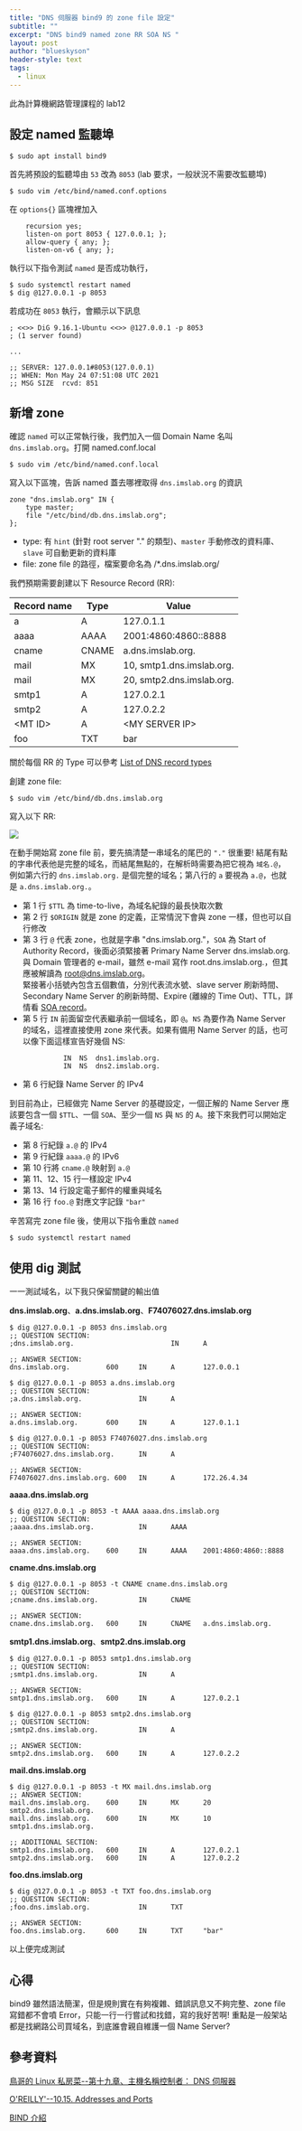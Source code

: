 ```yaml
---
title: "DNS 伺服器 bind9 的 zone file 設定"
subtitle: ""
excerpt: "DNS bind9 named zone RR SOA NS "
layout: post
author: "blueskyson"
header-style: text
tags:
  - linux
---
```


此為計算機網路管理課程的 lab12

## 設定 named 監聽埠

```non
$ sudo apt install bind9
```

首先將預設的監聽埠由 `53` 改為 `8053` (lab 要求，一般狀況不需要改監聽埠)

```non
$ sudo vim /etc/bind/named.conf.options
```

在 `options{}` 區塊裡加入

```
    recursion yes;
    listen-on port 8053 { 127.0.0.1; };
    allow-query { any; };
    listen-on-v6 { any; };
```

執行以下指令測試 `named` 是否成功執行，

```non
$ sudo systemctl restart named
$ dig @127.0.0.1 -p 8053
```

若成功在 `8053` 執行，會顯示以下訊息

```non
; <<>> DiG 9.16.1-Ubuntu <<>> @127.0.0.1 -p 8053
; (1 server found)

...

;; SERVER: 127.0.0.1#8053(127.0.0.1)
;; WHEN: Mon May 24 07:51:08 UTC 2021
;; MSG SIZE  rcvd: 851
```

## 新增 zone

確認 `named` 可以正常執行後，我們加入一個 Domain Name 名叫 `dns.imslab.org`。打開 named.conf.local

```non
$ sudo vim /etc/bind/named.conf.local
```

寫入以下區塊，告訴 named 蓋去哪裡取得 `dns.imslab.org` 的資訊

```
zone "dns.imslab.org" IN {
    type master;
    file "/etc/bind/db.dns.imslab.org";
};
```

- type: 有 `hint` (針對 root server "." 的類型)、`master` 手動修改的資料庫、`slave` 可自動更新的資料庫
- file: zone file 的路徑，檔案要命名為 /*.dns.imslab.org/

我們預期需要創建以下 Resource Record (RR):

| Record name | Type | Value    |
|-------------|------|----------|
|a            |A     |127.0.1.1 |
|aaaa         |AAAA  |2001:4860:4860::8888|
|cname        |CNAME |a.dns.imslab.org.|
|mail         |MX    |10, smtp1.dns.imslab.org.|
|mail         |MX    |20, smtp2.dns.imslab.org.|
|smtp1        |A     |127.0.2.1|
|smtp2        |A     |127.0.2.2|
|\<MT ID\>    |A     |\<MY SERVER IP\>|
|foo          |TXT   |bar|

關於每個 RR 的 Type 可以參考 [List of DNS record types](https://en.wikipedia.org/wiki/List_of_DNS_record_types)

創建 zone file:

```non
$ sudo vim /etc/bind/db.dns.imslab.org
```

寫入以下 RR:

![](https://raw.githubusercontent.com/blueskyson/image-host/master/RR.png)

在動手開始寫 zone file 前，要先搞清楚一串域名的尾巴的 `"."` 很重要! 結尾有點的字串代表他是完整的域名，而結尾無點的，在解析時需要為把它視為 `域名.@`，例如第六行的 `dns.imslab.org.` 是個完整的域名；第八行的 `a` 要視為 `a.@`，也就是 `a.dns.imslab.org.`。

- 第 1 行 `$TTL` 為 time-to-live，為域名紀錄的最長快取次數
- 第 2 行 `$ORIGIN` 就是 zone 的定義，正常情況下會與 zone 一樣，但也可以自行修改
- 第 3 行 `@` 代表 zone，也就是字串 "dns.imslab.org."，`SOA` 為 Start of Authority Record，後面必須緊接著 Primary Name Server dns.imslab.org. 與 Domain 管理者的 e-mail，雖然 e-mail 寫作 root.dns.imslab.org.，但其應被解讀為 root@dns.imslab.org。  
  緊接著小括號內包含五個數值，分別代表流水號、slave server 刷新時間、Secondary Name Server 的刷新時間、Expire (離線的 Time Out)、TTL，詳情看 [SOA record](https://en.wikipedia.org/wiki/SOA_record)。
- 第 5 行 `IN` 前面留空代表繼承前一個域名，即 `@`。`NS` 為要作為 Name Server 的域名，這裡直接使用 zone 來代表。如果有備用 Name Server 的話，也可以像下面這樣宣告好幾個 NS:  
  ```non
            IN  NS  dns1.imslab.org.
            IN  NS  dns2.imslab.org.
  ```
- 第 6 行紀錄 Name Server 的 IPv4

到目前為止，已經做完 Name Server 的基礎設定，一個正解的 Name Server 應該要包含一個 `$TTL`、一個 `SOA`、至少一個 `NS` 與 `NS` 的 `A`。接下來我們可以開始定義子域名:

- 第 8 行紀錄 `a.@` 的 IPv4
- 第 9 行紀錄 `aaaa.@` 的 IPv6
- 第 10 行將 `cname.@` 映射到 `a.@`
- 第 11、12、15 行一樣設定 IPv4
- 第 13、14 行設定電子郵件的權重與域名
- 第 16 行 `foo.@` 對應文字記錄 `"bar"`

辛苦寫完 zone file 後，使用以下指令重啟 `named`

```non
$ sudo systemctl restart named
```

## 使用 dig 測試

一一測試域名，以下我只保留關鍵的輸出值

**dns.imslab.org**、**a.dns.imslab.org**、**F74076027.dns.imslab.org**
```non
$ dig @127.0.0.1 -p 8053 dns.imslab.org
;; QUESTION SECTION:
;dns.imslab.org.                        IN      A

;; ANSWER SECTION:
dns.imslab.org.         600     IN      A       127.0.0.1

$ dig @127.0.0.1 -p 8053 a.dns.imslab.org
;; QUESTION SECTION:
;a.dns.imslab.org.              IN      A

;; ANSWER SECTION:
a.dns.imslab.org.       600     IN      A       127.0.1.1

$ dig @127.0.0.1 -p 8053 F74076027.dns.imslab.org
;; QUESTION SECTION:
;F74076027.dns.imslab.org.      IN      A

;; ANSWER SECTION:
F74076027.dns.imslab.org. 600   IN      A       172.26.4.34
```

**aaaa.dns.imslab.org**
```non
$ dig @127.0.0.1 -p 8053 -t AAAA aaaa.dns.imslab.org
;; QUESTION SECTION:
;aaaa.dns.imslab.org.           IN      AAAA

;; ANSWER SECTION:
aaaa.dns.imslab.org.    600     IN      AAAA    2001:4860:4860::8888
```

**cname.dns.imslab.org**
```non
$ dig @127.0.0.1 -p 8053 -t CNAME cname.dns.imslab.org
;; QUESTION SECTION:
;cname.dns.imslab.org.          IN      CNAME

;; ANSWER SECTION:
cname.dns.imslab.org.   600     IN      CNAME   a.dns.imslab.org.
```

**smtp1.dns.imslab.org**、**smtp2.dns.imslab.org**
```non
$ dig @127.0.0.1 -p 8053 smtp1.dns.imslab.org
;; QUESTION SECTION:
;smtp1.dns.imslab.org.          IN      A

;; ANSWER SECTION:
smtp1.dns.imslab.org.   600     IN      A       127.0.2.1

$ dig @127.0.0.1 -p 8053 smtp2.dns.imslab.org
;; QUESTION SECTION:
;smtp2.dns.imslab.org.          IN      A

;; ANSWER SECTION:
smtp2.dns.imslab.org.   600     IN      A       127.0.2.2
```

**mail.dns.imslab.org**
```non
$ dig @127.0.0.1 -p 8053 -t MX mail.dns.imslab.org
;; ANSWER SECTION:
mail.dns.imslab.org.    600     IN      MX      20 smtp2.dns.imslab.org.
mail.dns.imslab.org.    600     IN      MX      10 smtp1.dns.imslab.org.

;; ADDITIONAL SECTION:
smtp1.dns.imslab.org.   600     IN      A       127.0.2.1
smtp2.dns.imslab.org.   600     IN      A       127.0.2.2
```

**foo.dns.imslab.org**
```non
$ dig @127.0.0.1 -p 8053 -t TXT foo.dns.imslab.org
;; QUESTION SECTION:
;foo.dns.imslab.org.            IN      TXT

;; ANSWER SECTION:
foo.dns.imslab.org.     600     IN      TXT     "bar"
```

以上便完成測試

## 心得

bind9 雖然語法簡潔，但是規則實在有夠複雜、錯誤訊息又不夠完整、zone file 寫錯都不會噴 Error，只能一行一行嘗試和找錯，寫的我好苦啊! 重點是一般架站都是找網路公司買域名，到底誰會親自維護一個 Name Server?

## 參考資料

[鳥哥的 Linux 私房菜--第十九章、主機名稱控制者： DNS 伺服器](http://linux.vbird.org/linux_server/0350dns.php)

[O'REILLY'--10.15. Addresses and Ports](https://docstore.mik.ua/orelly/networking_2ndEd/dns/ch10_15.htm)

[BIND 介紹](http://faculty.ndhu.edu.tw/~comput/computer_c/training/hbc0122/dns-2.htm)